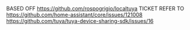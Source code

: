 BASED OFF https://github.com/rospogrigio/localtuya
TICKET REFER TO https://github.com/home-assistant/core/issues/121008
https://github.com/tuya/tuya-device-sharing-sdk/issues/16

